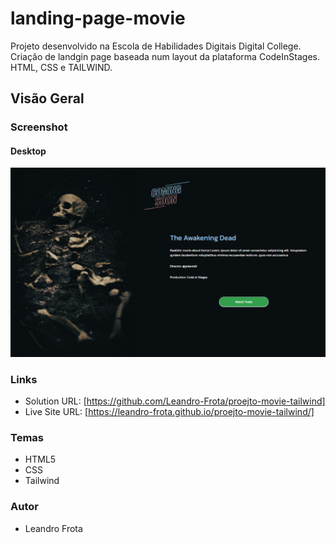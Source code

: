 # landing-page-movie
Projeto desenvolvido na Escola de Habilidades Digitais Digital College. Criação de landgin page baseada num layout da plataforma CodeInStages.  HTML, CSS e TAILWIND. 

## Visão Geral

### Screenshot

#### Desktop

![](https://github.com/Leandro-Frota/proejto-movie-tailwind/blob/main/assets/screencapture-leandro-frota-github-io-proejto-movie-tailwind-Desktop.png)



### Links

- Solution URL: [https://github.com/Leandro-Frota/proejto-movie-tailwind]
- Live Site URL: [https://leandro-frota.github.io/proejto-movie-tailwind/]


### Temas
- HTML5
- CSS
- Tailwind


### Autor
- Leandro Frota

